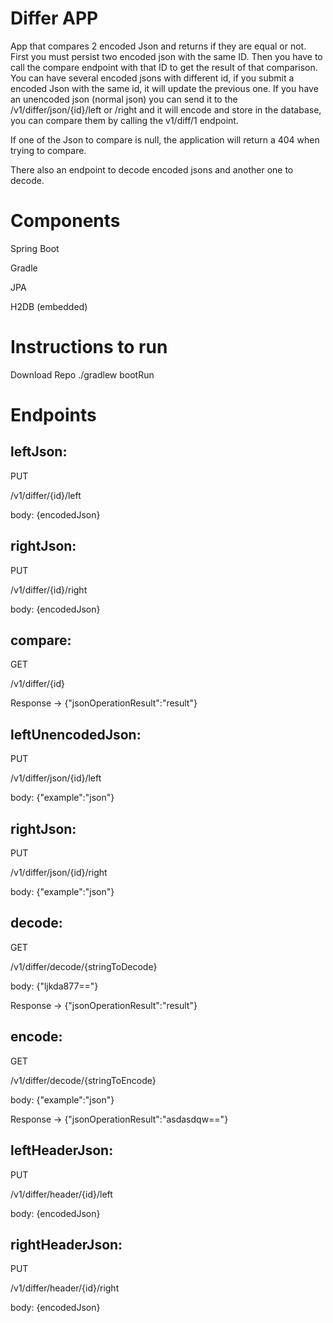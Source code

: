 Differ APP
============
App that compares 2 encoded Json and returns if they are equal or not. First you must persist two encoded json with the same ID. 
Then you have to call the compare endpoint with that ID to get the result of that comparison. 
You can have several encoded jsons with different id, if you submit a encoded Json with the same id, it will update the previous one.
If you have an unencoded json (normal json) you can send it to the /v1/differ/json/{id}/left or /right and it will encode and store
in the database, you can compare them by calling the v1/diff/1 endpoint.

If one of the Json to compare is null, the application will return a 404 when trying to compare.

There also an endpoint to decode encoded jsons and another one to decode.

Components
==========
Spring Boot

Gradle

JPA

H2DB (embedded)

Instructions to run
===================

Download Repo
./gradlew bootRun

Endpoints
===================
leftJson:
--------
PUT

/v1/differ/{id}/left

body: {encodedJson}


rightJson:
----------
PUT

/v1/differ/{id}/right

body: {encodedJson}

compare:
--------
GET

/v1/differ/{id}

Response -> {"jsonOperationResult":"result"}

leftUnencodedJson:
------------------
PUT

/v1/differ/json/{id}/left

body: {"example":"json"}

rightJson:
----------
PUT

/v1/differ/json/{id}/right

body: {"example":"json"}

decode:
------
GET

/v1/differ/decode/{stringToDecode}

body: {"ljkda877=="}

Response -> {"jsonOperationResult":"result"}

encode:
------
GET

/v1/differ/decode/{stringToEncode}

body: {"example":"json"}

Response -> {"jsonOperationResult":"asdasdqw=="}

leftHeaderJson:
--------
PUT

/v1/differ/header/{id}/left

body: {encodedJson}


rightHeaderJson:
----------
PUT

/v1/differ/header/{id}/right

body: {encodedJson}


